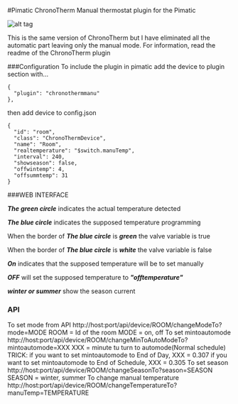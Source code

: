 #Pimatic ChronoTherm
Manual thermostat plugin for the Pimatic

![alt tag](https://github.com/AleZac/pimatic-chronotherm/blob/master/screenshot/ChronoThermManu.png)

This is the same version of ChronoTherm but I have eliminated all the automatic part leaving only the manual mode.
For information, read the readme of the ChronoTherm plugin

###Configuration
To include the plugin in pimatic add the device to plugin section with...
```
{
  "plugin": "chronothermmanu"
},
```
then add device to config.json
```
{
  "id": "room",
  "class": "ChronoThermDevice",
  "name": "Room",
  "realtemperature": "$switch.manuTemp",
  "interval": 240,
  "showseason": false,
  "offwintemp": 4,
  "offsummtemp": 31
}
```

###WEB INTERFACE

***The green circle*** indicates the actual temperature detected

***The blue circle*** indicates the supposed temperature programming

When the border of ***The blue circle*** is ***green*** the valve variable is true

When the border of ***The blue circle*** is ***white*** the valve variable is false

***On*** indicates that the supposed temperature will be to set manually

***OFF*** will set the supposed temperature to ***"offtemperature"***

***winter or summer*** show the season current

### API
To set mode from API
  http://host:port/api/device/ROOM/changeModeTo?mode=MODE
    ROOM = Id of the room
    MODE = on, off
To set mintoautomode
  http://host:port/api/device/ROOM/changeMinToAutoModeTo?mintoautomode=XXX
    XXX = minute tu turn to automode(Normal schedule)
  TRICK:  if you want to set mintoautomode to End of Day, XXX = 0.307
          if you want to set mintoautomode to End of Schedule, XXX = 0.305
To set season
  http://host:port/api/device/ROOM/changeSeasonTo?season=SEASON
    SEASON = winter, summer
To change manual temperature
  http://host:port/api/device/ROOM/changeTemperatureTo?manuTemp=TEMPERATURE
